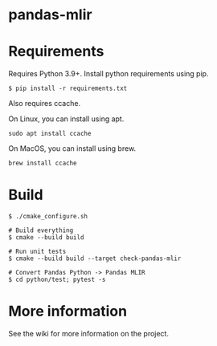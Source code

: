 # pandas-mlir

# Requirements

Requires Python 3.9+. Install python requirements using pip.

```shell
$ pip install -r requirements.txt
```

Also requires ccache.

On Linux, you can install using apt.
```shell
sudo apt install ccache
```

On MacOS, you can install using brew.
```shell
brew install ccache
```

# Build

```shell
$ ./cmake_configure.sh

# Build everything
$ cmake --build build

# Run unit tests
$ cmake --build build --target check-pandas-mlir

# Convert Pandas Python -> Pandas MLIR
$ cd python/test; pytest -s
```

# More information

See the wiki for more information on the project.

